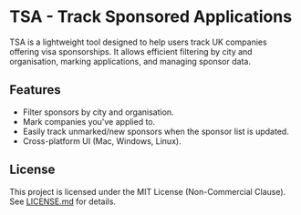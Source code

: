 # TSA - Track Sponsored Applications

TSA is a lightweight tool designed to help users track UK companies offering visa sponsorships. 
It allows efficient filtering by city and organisation, marking applications, and managing sponsor data.

## Features
- Filter sponsors by city and organisation.
- Mark companies you've applied to.
- Easily track unmarked/new sponsors when the sponsor list is updated.
- Cross-platform UI (Mac, Windows, Linux).

## License
This project is licensed under the MIT License (Non-Commercial Clause). See [LICENSE.md](LICENSE.md) for details.
